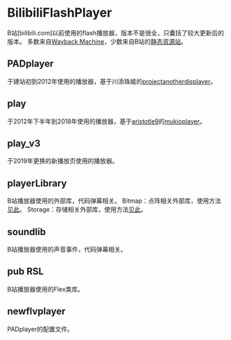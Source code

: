 # BilibiliFlashPlayer
B站[bilibili.com]以前使用的flash播放器，版本不是很全，只囊括了较大更新后的版本。
多数来自[Wayback Machine](https://web.archive.org/)，少数来自B站的[静态资源站](https://static.hdslb.com/)。

## PADplayer
于建站初到2012年使用的播放器，基于川添珠姬的[projectanotherdisplayer](https://code.google.com/archive/p/projectanotherdisplayer/)。

## play
于2012年下半年到2018年使用的播放器，基于[aristotle9](https://github.com/aristotle9)的[mukioplayer](https://code.google.com/archive/p/mukioplayer/)。

## play_v3
于2019年更换的新播放页使用的播放器。

## playerLibrary
B站播放器使用的外部库，代码弹幕相关。
Bitmap：点阵相关外部库，使用方法[见此](http://danmaku.site:90/html/Wiki/pages/External_Bitmap.html)。
Storage：存储相关外部库，使用方法[见此](http://danmaku.site:90/html/Wiki/pages/External_Storage.html)。

## soundlib
B站播放器使用的声音事件，代码弹幕相关。

## pub RSL
B站播放器使用的Flex类库。

## newflvplayer
PADplayer的配置文件。
